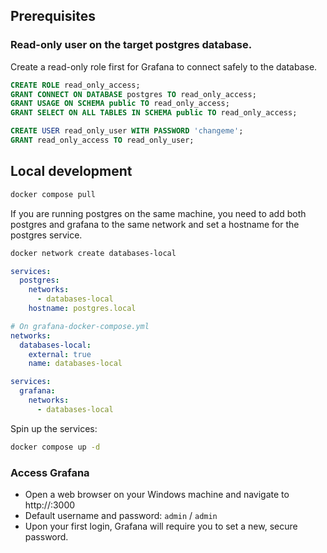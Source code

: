 ## Prerequisites

### Read-only user on the target postgres database.

Create a read-only role first for Grafana to connect safely to the database.

```sql
CREATE ROLE read_only_access;
GRANT CONNECT ON DATABASE postgres TO read_only_access;
GRANT USAGE ON SCHEMA public TO read_only_access;
GRANT SELECT ON ALL TABLES IN SCHEMA public TO read_only_access;

CREATE USER read_only_user WITH PASSWORD 'changeme';
GRANT read_only_access TO read_only_user;
```

## Local development

```bash
docker compose pull
```

If you are running postgres on the same machine, you need to add both postgres and grafana to the same network and set
a hostname for the postgres service.

```sh
docker network create databases-local
```

```yml
services:
  postgres:
    networks:
      - databases-local
    hostname: postgres.local

# On grafana-docker-compose.yml
networks:
  databases-local:
    external: true
    name: databases-local

services:
  grafana:
    networks:
      - databases-local
```

Spin up the services:

```bash
docker compose up -d
```

### Access Grafana

- Open a web browser on your Windows machine and navigate to http://<server-ip>:3000
- Default username and password: `admin` / `admin`
- Upon your first login, Grafana will require you to set a new, secure password.

